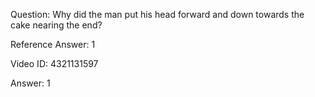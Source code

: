 Question: Why did the man put his head forward and down towards the cake nearing the end?

Reference Answer: 1

Video ID: 4321131597

Answer: 1

